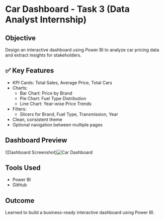 # Car Dashboard - Task 3 (Data Analyst Internship)

## Objective
Design an interactive dashboard using Power BI to analyze car pricing data and extract insights for stakeholders.

## ✅ Key Features
- KPI Cards: Total Sales, Average Price, Total Cars
- Charts:
  - Bar Chart: Price by Brand
  - Pie Chart: Fuel Type Distribution
  - Line Chart: Year-wise Price Trends
- Filters:
  - Slicers for Brand, Fuel Type, Transmission, Year
- Clean, consistent theme
- Optional navigation between multiple pages

##  Dashboard Preview
![Dashboard Screenshot]![Car Dashboard](https://github.com/user-attachments/assets/40227ebc-16d8-458f-a5ec-3979c7032db8)


##  Tools Used
- Power BI
- GitHub

## Outcome
Learned to build a business-ready interactive dashboard using Power BI.


